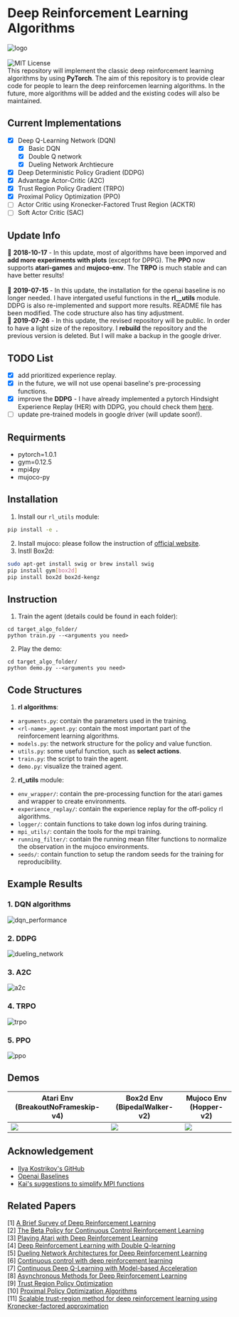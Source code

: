 # Deep Reinforcement Learning Algorithms
![logo](figures/logo.png)  
&nbsp;  
![MIT License](https://img.shields.io/badge/license-MIT-blue.svg)  
This repository will implement the classic deep reinforcement learning algorithms by using **PyTorch**. The aim of this repository is to provide clear code for people to learn the deep reinforcemen learning algorithms. In the future, more algorithms will be added and the existing codes will also be maintained. 
## Current Implementations 
- [x] Deep Q-Learning Network (DQN)
    - [x] Basic DQN
    - [x] Double Q network
    - [x] Dueling Network Archtiecure
- [x] Deep Deterministic Policy Gradient (DDPG)
- [x] Advantage Actor-Critic (A2C)
- [x] Trust Region Policy Gradient (TRPO)
- [x] Proximal Policy Optimization (PPO)
- [ ] Actor Critic using Kronecker-Factored Trust Region (ACKTR)
- [ ] Soft Actor Critic (SAC)
## Update Info
:triangular_flag_on_post: **2018-10-17** - In this update, most of algorithms have been imporved and **add more experiments with plots** (except for DPPG). The **PPO** now supports **atari-games** and **mujoco-env**. The **TRPO** is much stable and can have better results!  
&nbsp;  
:triangular_flag_on_post: **2019-07-15** - In this update, the installation for the openai baseline is no longer needed. I have intergated useful functions in the **rl__utils** module. DDPG is also re-implemented and support more results. README file has been modified. The code structure also has tiny adjustment.
&nbsp;  
:triangular_flag_on_post: **2019-07-26** - In this update, the revised repository will be public. In order to have a light size of the repository. I **rebuild** the repository and the previous version is deleted. But I will make a backup in the google driver.
## TODO List
- [x] add prioritized experience replay.
- [x] in the future, we will not use openai baseline's pre-processing functions.
- [x] improve the **DDPG** - I have already implemented a pytorch Hindsight Experience Replay (HER) with DDPG, you chould check them [here](https://github.com/TianhongDai/hindsight-experience-replay).
- [ ] update pre-trained models in google driver (will update soon!).
## Requirments
- pytorch=1.0.1
- gym=0.12.5
- mpi4py
- mujoco-py
## Installation
1. Install our `rl_utils` module:
```bash
pip install -e .
```
2. Install mujoco: please follow the instruction of [official website](https://github.com/openai/mujoco-py).
3. Instll Box2d:
```bash
sudo apt-get install swig or brew install swig
pip install gym[box2d]
pip install box2d box2d-kengz
```
## Instruction
1. Train the agent (details could be found in each folder):
```
cd target_algo_folder/
python train.py --<arguments you need>
```
2. Play the demo:
```
cd target_algo_folder/
python demo.py --<arguments you need>
```
## Code Structures
1. **rl algorithms**:
 - `arguments.py`: contain the parameters used in the training.
 - `<rl-name>_agent.py`: contain the most important part of the reinforcement learning algorithms.
 - `models.py`: the network structure for the policy and value function.
 - `utils.py`: some useful function, such as **select actions**.
 - `train.py`: the script to train the agent.
 - `demo.py`: visualize the trained agent.
2. **rl_utils** module:
 - `env_wrapper/`: contain the pre-processing function for the atari games and wrapper to create environments.
 - `experience_replay/`: contain the experience replay for the off-policy rl algorithms.
 - `logger/`: contain functions to take down log infos during training.
 - `mpi_utils/`: contain the tools for the mpi training.
 - `running_filter/`: contain the running mean filter functions to normalize the observation in the mujoco environments.
 - `seeds/`: contain function to setup the random seeds for the training for reproducibility.
## Example Results
### 1. DQN algorithms
![dqn_performance](figures/01_dqn.png)
### 2. DDPG 
![dueling_network](figures/02_ddpg.png)
### 3. A2C
![a2c](figures/03_a2c.png)
### 4. TRPO
![trpo](figures/04_trpo.png)
### 5. PPO
![ppo](figures/05_ppo.png)
## Demos
Atari Env (BreakoutNoFrameskip-v4)| Box2d Env (BipedalWalker-v2)| Mujoco Env (Hopper-v2)
-----------------------|-----------------------|-----------------------|
![](figures/breakout.gif)| ![](figures/bipedal.gif)| ![](figures/hopper.gif)
## Acknowledgement
- [Ilya Kostrikov's GitHub](https://github.com/ikostrikov)
- [Openai Baselines](https://github.com/openai/baselines)
- [Kai's suggestions to simplify MPI functions](https://github.com/Kaixhin)

## Related Papers
[1] [A Brief Survey of Deep Reinforcement Learning](https://arxiv.org/abs/1708.05866)  
[2] [The Beta Policy for Continuous Control Reinforcement Learning](https://www.ri.cmu.edu/wp-content/uploads/2017/06/thesis-Chou.pdf)  
[3] [Playing Atari with Deep Reinforcement Learning](https://www.cs.toronto.edu/~vmnih/docs/dqn.pdf)  
[4] [Deep Reinforcement Learning with Double Q-learning](https://arxiv.org/abs/1509.06461)  
[5] [Dueling Network Architectures for Deep Reinforcement Learning](https://arxiv.org/abs/1511.06581)  
[6] [Continuous control with deep reinforcement learning](https://arxiv.org/abs/1509.02971)  
[7] [Continuous Deep Q-Learning with Model-based Acceleration](https://arxiv.org/abs/1603.00748)  
[8] [Asynchronous Methods for Deep Reinforcement Learning](https://arxiv.org/abs/1602.01783)  
[9] [Trust Region Policy Optimization](https://arxiv.org/abs/1502.05477)  
[10] [Proximal Policy Optimization Algorithms](https://arxiv.org/abs/1707.06347)  
[11] [Scalable trust-region method for deep reinforcement learning using Kronecker-factored approximation](https://arxiv.org/abs/1708.05144)  
